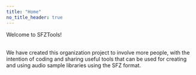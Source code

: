 ```yaml
---
title: "Home"
no_title_header: true
---
```

<div class="h-100 p-5 bg-body-tertiary border rounded-3">

Welcome to SFZTools!<br><br>

We have created this organization project to involve more people,
with the intention of coding and sharing useful tools that can be used
for creating and using audio sample libraries using the SFZ format.

</div>
